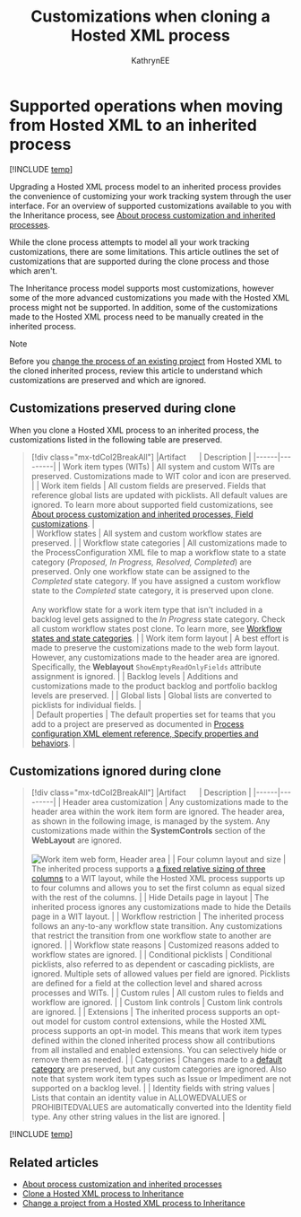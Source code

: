﻿---
title: Customizations when cloning a Hosted XML process 
titleSuffix: Azure DevOps Services
description: Describes the set of customizations that are preserved versus those that are ignored when upgrading a Hosted XML process to Inheritance 
ms-custom: inherited-process
ms.technology: devops-agile
ms.assetid: 
ms.author: kaelli
author: KathrynEE
ms.topic: conceptual
monikerRange: 'azure-devops'
ms.date: 05/30/2018
---

# Supported operations when moving from Hosted XML to an inherited process

[!INCLUDE [temp](../../../boards/includes/version-vsts-only.md)]

<a id="hosted-xml-process-model"> </a>

Upgrading a Hosted XML process model to an inherited process provides the convenience of customizing your work tracking system through the user interface. For an overview of supported customizations available to you with the Inheritance process, see [About process customization and inherited processes](inheritance-process-model.md).

While the clone process attempts to model all your work tracking customizations, there are some limitations. This article outlines the set of customizations that are supported during the clone process and those which aren't.

The Inheritance process model supports most customizations, however some of the more advanced customizations you made with the Hosted XML process might not be supported. In addition, some of the customizations made to the Hosted XML process need to be manually created in the inherited process.

> [!NOTE]  
> Before you [change the process of an existing project](change-process-from-hosted-to-inherited.md) from Hosted XML to the cloned inherited process, review this article to understand which customizations are preserved and which are ignored.

## Customizations preserved during clone

When you clone a Hosted XML process to an inherited process, the customizations listed in the following table are preserved.

> [!div class="mx-tdCol2BreakAll"]
> |Artifact&nbsp;&nbsp;&nbsp;&nbsp;&nbsp;&nbsp;| Description |
> |------|---------|
> | Work item types (WITs) | All system and custom WITs are preserved. Customizations made to WIT color and icon are preserved. |
> | Work item fields | All custom fields are preserved. Fields that reference global lists are updated with picklists. All default values are ignored. To learn more about supported field customizations, see [About process customization and inherited processes, Field customizations](inheritance-process-model.md#field-customizations). |  
> | Workflow states | All system and custom workflow states are preserved. |
> | Workflow state categories | All customizations made to the ProcessConfiguration XML file to map a workflow state to a state category (_Proposed, In Progress, Resolved, Completed_) are preserved. Only one workflow state can be assigned to the _Completed_ state category. If you have assigned a custom workflow state to the _Completed_ state category, it is preserved upon clone.<br/><br/>Any workflow state for a work item type that isn't included in a backlog level gets assigned to the _In Progress_ state category. Check all custom workflow states post clone. To learn more, see [Workflow states and state categories](../../../boards/work-items/workflow-and-state-categories.md). |
> | Work item form layout | A best effort is made to preserve the customizations made to the web form layout. However, any customizations made to the header area are ignored. Specifically, the **Weblayout** `ShowEmptyReadOnlyFields` attribute assignment is ignored. |
> | Backlog levels | Additions and customizations made to the product backlog and portfolio backlog levels are preserved. |
> | Global lists | Global lists are converted to picklists for individual fields. |  
> | Default properties | The default properties set for teams that you add to a project are preserved as documented in [Process configuration XML element reference, Specify properties and behaviors](../../../reference/xml/process-configuration-xml-element.md#specify-properties-and-behaviors). |

## Customizations ignored during clone

> [!div class="mx-tdCol2BreakAll"]
> |Artifact&nbsp;&nbsp;&nbsp;&nbsp;&nbsp;&nbsp;| Description |
> |------|---------|
> | Header area customization | Any customizations made to the header area within the work item form are ignored. The header area, as shown in the following image, is managed by the system. Any customizations made within the **SystemControls** section of the **WebLayout** are ignored. <br/><br/>![Work item web form, Header area](media/migration/header-area.png) |
> | Four column layout and size | The inherited process supports a [a fixed relative sizing of three columns](inheritance-process-model.md#resizing) to a WIT layout, while the Hosted XML process supports up to four columns and allows you to set the first column as equal sized with the rest of the columns. |
> | Hide Details page in layout | The inherited process ignores any customizations made to hide the Details page in a WIT layout. |
> | Workflow restriction | The inherited process follows an any-to-any workflow state transition. Any customizations that restrict the transition from one workflow state to another are ignored. |
> | Workflow state reasons | Customized reasons added to workflow states are ignored. |
> | Conditional picklists | Conditional picklists, also referred to as dependent or cascading picklists, are ignored. Multiple sets of allowed values per field are ignored. Picklists are defined for a field at the collection level and shared across processes and WITs. |
> | Custom rules | All custom rules to fields and workflow are ignored. |
> | Custom link controls | Custom link controls are ignored. |
> | Extensions | The inherited process supports an opt-out model for custom control extensions, while the Hosted XML process supports an opt-in model. This means that work item types defined within the cloned inherited process show all contributions from all installed and enabled extensions. You can selectively hide or remove them as needed. |
> | Categories | Changes made to a [default category](../../../reference/xml/use-categories-to-group-work-item-types.md#process) are preserved, but any custom categories are ignored. Also note that system work item types such as Issue or Impediment are not supported on a backlog level. |
> | Identity fields with string values | Lists that contain an identity value in ALLOWEDVALUES or PROHIBITEDVALUES are automatically converted into the Identity field type. Any other string values in the list are ignored. |

[!INCLUDE [temp](../includes/post-upgrade-steps.md)]

## Related articles

* [About process customization and inherited processes](inheritance-process-model.md)
* [Clone a Hosted XML process to Inheritance](upgrade-hosted-to-inherited.md)
* [Change a project from a Hosted XML process to Inheritance](change-process-from-hosted-to-inherited.md)
